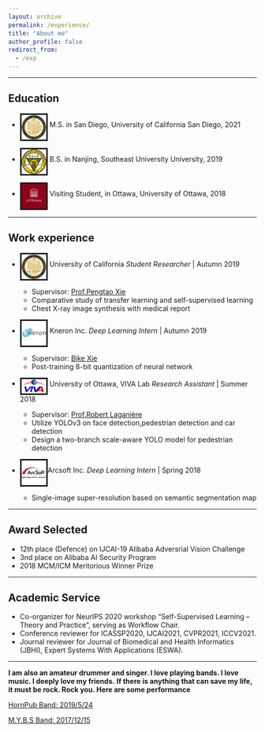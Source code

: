 ```yaml
---
layout: archive
permalink: /experience/
title: "About me"
author_profile: false
redirect_from: 
  - /exp
---
```


--------

## Education

- <img src="..\images\University_of_California,_San_Diego_seal.svg.png" alt="drawing" style="width:50px;" align="middle" border="3"/> M.S. in San Diego, University of California San Diego, 2021
  
- <img src="..\images\southeast.jpg" alt="drawing" style="width:50px;" align="middle" border="3"/> B.S. in Nanjing, Southeast University University, 2019

- <img src="..\images\ottawa.jpg" alt="drawing" style="width:50px;" align="middle" border="3"/> Visiting Student, in Ottawa, University of Ottawa, 2018

--------
## Work experience

* <img src="..\images\University_of_California,_San_Diego_seal.svg.png" alt="drawing" style="width:50px;" align="middle" border="3"/> University of California *Student Researcher* | Autumn 2019

  * Supervisor: [Prof.Pengtao Xie](http://www.cs.cmu.edu/~pengtaox/)
  * Comparative study of transfer learning and self-supervised learning
  * Chest X-ray image synthesis with medical report

* <img src="..\images\kneron.jpg" alt="drawing" style="width:50px;" align="middle" border="3"/> Kneron Inc. *Deep Learning Intern* | Autumn 2019

  * Supervisor: [Bike Xie](https://www.linkedin.com/in/bike-xie-82069b18/)
  * Post-training 8-bit quantization of neural network

* <img src="..\images\viva.png" alt="drawing" style="width:50px;" align="middle" border="3"/> University of Ottawa, VIVA Lab *Research Assistant* | Summer 2018
  * Supervisor: [Prof.Robert Laganière](http://www.site.uottawa.ca/~laganier/)
  * Utilize YOLOv3 on face detection,pedestrian detection and car detection
  * Design a two-branch scale-aware YOLO model for pedestrian detection
  

* <img src="..\images\arcsoft.svg" alt="drawing" style="width:50px;" align="middle" border="3"/>Arcsoft Inc. *Deep Learning Intern* | Spring 2018 
    * Single-image super-resolution based on semantic segmentation map

-------
## Award Selected

* 12th place (Defence) on IJCAI-19 Alibaba Adversrial Vision Challenge
* 3nd place on Alibaba AI Security Program
* 2018 MCM/ICM Meritorious Winner Prize

-------
## Academic Service

* Co-organizer for NeurIPS 2020 workshop “Self-Supervised Learning – Theory and Practice”, serving as Workflow Chair.
* Conference reviewer for ICASSP2020, IJCAI2021, CVPR2021, ICCV2021.
* Journal reviewer for Journal of Biomedical and Health Informatics (JBHI), Expert Systems With Applications (ESWA).
  

-------

**I am also an amateur drummer and singer. I love playing bands. I love music. I deeply love my friends.**
**If there is anything that can save my life, it must be rock. Rock you. Here are some performance**

[HornPub Band: 2019/5/24](https://www.bilibili.com/video/BV1x4411s7FJ?from=search&seid=4795369069445210959)

[M.Y.B.S Band: 2017/12/15](https://www.bilibili.com/video/BV1fW411b7iS?p=8)